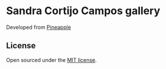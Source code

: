 # Sandra Cortijo Campos gallery

Developed from [Pineapple](github.com:arnolds/pineapple.git)

## License

Open sourced under the [MIT license](LICENSE.md).
